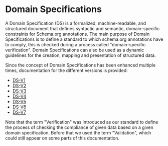 # Domain Specifications

A Domain Specification (DS) is a formalized, machine-readable, and structured document that defines syntactic and semantic, domain-specific constraints for Schema.org annotations.
The main purpose of Domain Specifications is to define a standard to which schema.org annotations have to comply, this is checked during a process called "domain-specific verification". Domain Specifications can also be used as a dynamic guidelines for the creation, mapping and presentation of structured data.  

Since the concept of Domain Specifications has been enhanced multiple times, documentation for the different versions is provided:

* [DS-V1](DS-V1/README.md)
* [DS-V2](DS-V2/README.md)
* [DS-V3](DS-V3/README.md)
* [DS-V4](DS-V4/README.md)
* [DS-V5](DS-V5/README.md)
* [DS-V6](DS-V6/README.md)
* [DS-V7](DS-V7/README.md)

Note that the term "Verification" was introduced as our standard to define the process of checking the compliance of given data based on a given domain specification. Before that we used the term "Validation", which could still appear on some parts of this documentation.
